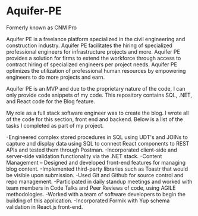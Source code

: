 # Aquifer-PE
Formerly known as CNM Pro

Aquifer PE is a freelance platform specialized in the civil engineering and construction industry. Aquifer PE facilitates the hiring of specialized professional engineers for infrastructure projects and more. Aquifer PE provides a solution for firms to extend the workforce through access to contract hiring of specialized engineers per project needs. Aquifer PE optimizes the utilization of professional human resources by empowering engineers to do more projects and earn.

Aquifer PE is an MVP and due to the proprietary nature of the code, I can only provide code snippets of my code. This repository contains SQL, .NET, and React code for the Blog feature.


My role as a full stack software engineer was to create the blog. I wrote all of the code for this section, front end and backend. Below is a list of the tasks I completed as part of my project.

-Engineered complex stored procedures in SQL using UDT's and JOINs to capture and display data using SQL to connect React components to REST APIs and tested them through Postman.
-Incorporated client-side and server-side validation functionality via the .NET stack.
-Content Management – Designed and developed front-end features for managing blog content. 
-Implemented third-party libraries such as Toastr that would be visible upon submission. 
-Used Git and Github for source control and repo management. 
-Participated in daily standup meetings and worked with team members in Code Talks and Peer Reviews of code, using AGILE methodologies. 
-Worked with a team of software developers to begin the building of this application.
-Incorporated Formik with Yup schema validation in React.js front-end.
